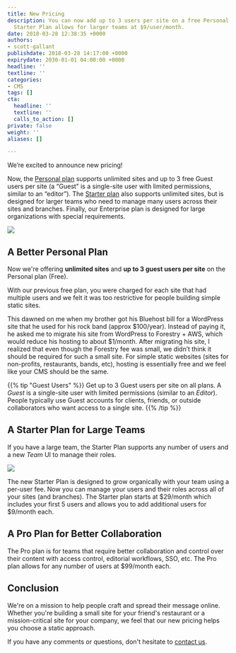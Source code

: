```yaml
---
title: New Pricing
description: You can now add up to 3 users per site on a free Personal Plan and the
  Starter Plan allows for larger teams at $9/user/month.
date: 2018-03-28 12:38:35 +0000
authors:
- scott-gallant
publishdate: 2018-03-28 14:17:00 +0000
expirydate: 2030-01-01 04:00:00 +0000
headline: ''
textline: ''
categories:
- CMS
tags: []
cta:
  headline: ''
  textline: ''
  calls_to_action: []
private: false
weight: ''
aliases: []

---
```

We’re excited to announce new pricing!

Now, the [Personal plan](#a-better-personal-plan) supports unlimited sites and up to 3 free Guest users per site (a “Guest” is a single-site user with limited permissions, similar to an “editor”).  The [Starter plan](#a-starter-plan-for-large-teams) also supports unlimited sites, but is designed for larger teams who need to manage many users across their sites and branches.  Finally, our Enterprise plan is designed for large organizations with special requirements.

![](/uploads/2018/03/forestryio-pricing.png)

## A Better Personal Plan

Now we're offering **unlimited sites** and **up to 3 guest users per site** on the Personal plan (Free).

With our previous free plan, you were charged for each site that had multiple users and we felt it was too restrictive for people building simple static sites.

This dawned on me when my brother got his Bluehost bill for a WordPress site that he used for his rock band (approx $100/year). Instead of paying it, he asked me to migrate his site from WordPress to Forestry + AWS, which would reduce his hosting to about $1/month. After migrating his site, I realized that even though the Forestry fee was small, we didn’t think it should be required for such a small site.  For simple static websites (sites for non-profits, restaurants, bands, etc), hosting is essentially free and we feel like your CMS should be the same.

{{% tip "Guest Users" %}}
Get up to 3 Guest users per site on all plans. A _Guest_ is a single-site user with limited permissions (similar to an _Editor_).  People typically use Guest accounts for clients, friends, or outside collaborators who want access to a single site.
{{% /tip %}}


## A Starter Plan for Large Teams

If you have a large team, the Starter Plan supports any number of users and a new _Team_ UI to manage their roles.

![](/uploads/2018/03/business-plan-ui.png)

The new Starter Plan is designed to grow organically with your team using a per-user fee. Now you can manage your users and their roles across all of your sites (and branches).  The Starter plan starts at $29/month which includes your first 5 users and allows you to add additional users for $9/month each.

## A Pro Plan for Better Collaboration

The Pro plan is for teams that require better collaboration and control over their content with access control, editorial workflows, SSO, etc.  The Pro plan allows for any number of users at $99/month each. 

## Conclusion
We're on a mission to help people craft and spread their message online. Whether you're building a small site for your friend's restaurant or a mission-critical site for your company, we feel that our new pricing helps you choose a static approach.  

If you have any comments or questions, don't hesitate to [contact us](https://forestry.io/support/).

